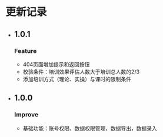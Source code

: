 # 更新记录
- ## 1.0.1
  ### Feature
  - 404页面增加提示和返回按钮
  - 校验条件：培训效果评估人数大于培训总人数的2/3
  - 添加培训方式（理论、实操）与课时的限制条件

- ## 1.0.0
  ### Improve
  - 基础功能：账号权限、数据权限管理，数据导出，数据录入